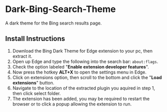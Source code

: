 # Dark-Bing-Search-Theme
A dark theme for the Bing search results page.

## Install Instructions
1. Download the Bing Dark Theme for Edge extension to your pc, then extract it.
2. Open up Edge and type the following into the search bar: `about:flags`.
3. Check the option labeled "**Enable extension developer features**".
4. Now press the hotkey **ALT+X** to open the settings menu in Edge.
5. Click on extensions option, then scroll to the bottom and click the "**Load extensions**" button.
6. Navigate to the location of the extracted plugin you aquired in step 1, then click select folder.
7. The extension has been added, you may be required to restart the browser or to click a popup allowing the extension to run.
